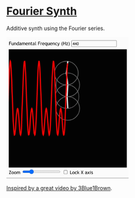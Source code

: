 # [Fourier Synth](https://mysterypancake.github.io/Fourier-Synth)
Additive synth using the Fourier series.

[<img src="demo.gif?raw=true" width="320" alt="Synth animation">](https://mysterypancake.github.io/Fourier-Synth)

[Inspired by a great video by 3Blue1Brown](https://www.youtube.com/watch?v=r6sGWTCMz2k).

